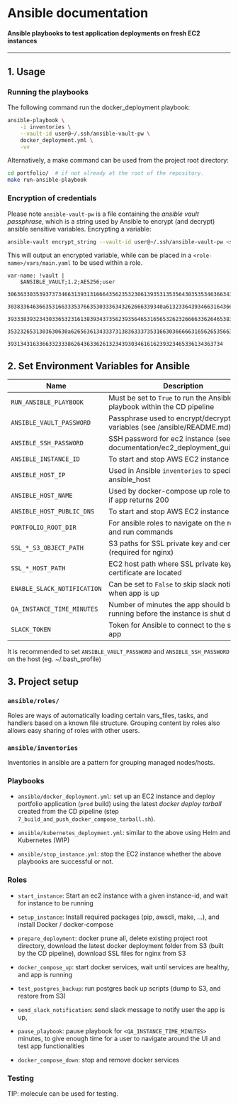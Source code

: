# Ansible documentation

#### Ansible playbooks to test application deployments on fresh EC2 instances 

------------------------------------------

## 1. Usage

### Running the playbooks
The following command run the docker_deployment playbook:
```bash
ansible-playbook \
    -i inventories \
    --vault-id user@~/.ssh/ansible-vault-pw \
    docker_deployment.yml \
    -vv
```
Alternatively, a make command can be used from the project root directory:
```bash
cd portfolio/  # if not already at the root of the repository.
make run-ansible-playbook
```

### Encryption of credentials
Please note `ansible-vault-pw` is a file containing the *ansible vault passphrase*, which is a string used by Ansible to encrypt (and decrypt) ansible sensitive variables.
Encrypting a variable:
```bash
ansible-vault encrypt_string --vault-id user@~/.ssh/ansible-vault-pw <sensitive-value> --name <var-name>
```
This will output an encrypted variable, while can be placed in a `<role-name>/vars/main.yaml` to be used within a role.
```
var-name: !vault |
    $ANSIBLE_VAULT;1.2;AES256;user
    30636330353937373466313931316664356235323061393531353564303535346366343162646635
    3038336463663531663335376635303336343262666339340a613233643934663164366337613666
    39333839323430336532316138393437356239356465316565326232666633626465383864366337
    3532326531303630630a626563613433373138363337353166303666663165626535663639373334
    39313431633663323338626436336261323439303461616239323465336134363734
```


## 2. Set Environment Variables for Ansible

|**Name**                      |**Description**                                                               |
|------------------------------|------------------------------------------------------------------------------|
|`RUN_ANSIBLE_PLAYBOOK`        | Must be set to `True` to run the Ansible playbook within the CD pipeline     |
|`ANSIBLE_VAULT_PASSWORD`      | Passphrase used to encrypt/decrypt secret variables (see /ansible/README.md) |
|`ANSIBLE_SSH_PASSWORD`        | SSH password for ec2 instance (see documentation/ec2_deployment_guide.html)  |
|`ANSIBLE_INSTANCE_ID`         | To start and stop AWS EC2 instance                                           |
|`ANSIBLE_HOST_IP`             | Used in Ansible `inventories` to specify ansible_host                        |
|`ANSIBLE_HOST_NAME`           | Used by docker-compose up role to check if app returns 200                   |
|`ANSIBLE_HOST_PUBLIC_DNS`     | To start and stop AWS EC2 instance                                           |
|`PORTFOLIO_ROOT_DIR`          | For ansible roles to navigate on the remote and run commands                 | 
|`SSL_*_S3_OBJECT_PATH`        | S3 paths for SSL private key and certificate (required for nginx)            |
|`SSL_*_HOST_PATH`             | EC2 host path where SSL private key and certificate are located              |
|`ENABLE_SLACK_NOTIFICATION`   | Can be set to `False` to skip slack notification when app is up              |
|`QA_INSTANCE_TIME_MINUTES`    | Number of minutes the app should be running before the instance is shut down | 
|`SLACK_TOKEN`                 | Token for Ansible to connect to the slack app                                |

It is recommended to set `ANSIBLE_VAULT_PASSWORD` and `ANSIBLE_SSH_PASSWORD` on the host (eg. ~/.bash_profile)


## 3. Project setup

### `ansible/roles/`
Roles are ways of automatically loading certain vars_files, tasks, and handlers based on a known file structure. Grouping content by roles also allows easy sharing of roles with other users.

### `ansible/inventories`
Inventories in ansible are a pattern for grouping managed nodes/hosts.


### Playbooks

- `ansible/docker_deployment.yml`: set up an EC2 instance and deploy portfolio application (`prod` build) using the latest *docker deploy tarball* created from the CD pipeline (step `7_build_and_push_docker_compose_tarball.sh`).

- `ansible/kubernetes_deployment.yml`: similar to the above using Helm and Kubernetes (WIP)

- `ansible/stop_instance.yml`: stop the EC2 instance whether the above playbooks are successful or not.

### Roles

- `start_instance`: Start an ec2 instance with a given instance-id, and wait for instance to be running

- `setup_instance`: Install required packages (pip, awscli, make, ...), and install Docker / docker-compose

- `prepare_deployment`: docker prune all, delete existing project root directory, download the latest docker deployment folder from S3 (built by the CD pipeline), download SSL files for nginx from S3

- `docker_compose_up`: start docker services, wait until services are healthy, and app is running

- `test_postgres_backup`: run postgres back up scripts (dump to S3, and restore from S3)

- `send_slack_notification`: send slack message to notify user the app is up, 

- `pause_playbook`: pause playbook for `<QA_INSTANCE_TIME_MINUTES>` minutes, to give enough time for a user to navigate around the UI and test app functionalities

- `docker_compose_down`: stop and remove docker services


### Testing
TIP: molecule can be used for testing.